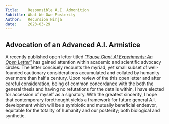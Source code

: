 ```yaml
---
Title:    Responsible A.I. Admonition
Subtitle: What We Owe Posterity
Author:   Recursion Ninja
date:     2023-03-29
---
```



## Advocation of an Advanced A.I. Armistice

A recently published open letter titled [*"Pause Giant AI Experiments: An Open Letter"*][0] has gained attention within academic and scientific advocacy circles.
The letter concisely recounts the myriad, yet small subset of well-founded cautionary considerations accumulated and collated by humanity over more than half a century.
Upon review of the this open letter and after careful consideration, being of common concordance with the both the general thesis and having no refutations for the details within, I have elected for accession of myself as a signatory.
With the greatest sincerity, I hope that contemporary forethought yields a framework for future general A.I. development which will be a symbiotic and mutually beneficial endeavor, equitable for the totality of humanity and our posterity; both biological and synthetic.


[0]: https://futureoflife.org/open-letter/pause-giant-ai-experiments/

